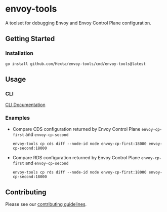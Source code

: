 # envoy-tools

A toolset for debugging Envoy and Envoy Control Plane configuration.

## Getting Started

### Installation

```shell
go install github.com/Hexta/envoy-tools/cmd/envoy-tools@latest
```

## Usage

### CLI

[CLI Documentation](docs/cli/envoy-tools.md)

### Examples

* Compare CDS configuration returned by Envoy Control Plane `envoy-cp-first` and `envoy-cp-second`
    ```shell
    envoy-tools cp cds diff --node-id node envoy-cp-first:18000 envoy-cp-second:18000
    ```
* Compare RDS configuration returned by Envoy Control Plane `envoy-cp-first` and `envoy-cp-second`
    ```shell
    envoy-tools cp rds diff --node-id node envoy-cp-first:18000 envoy-cp-second:18000
    ```

## Contributing

Please see our [contributing guidelines](CONTRIBUTING.md).
